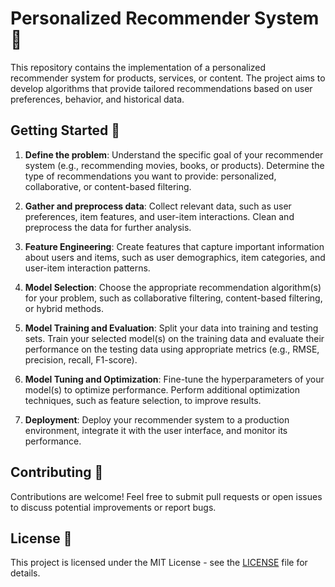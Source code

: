 # Personalized Recommender System 🎯

This repository contains the implementation of a personalized recommender system for products, services, or content. The project aims to develop algorithms that provide tailored recommendations based on user preferences, behavior, and historical data.

## Getting Started 🚀

1. **Define the problem**: Understand the specific goal of your recommender system (e.g., recommending movies, books, or products). Determine the type of recommendations you want to provide: personalized, collaborative, or content-based filtering.

2. **Gather and preprocess data**: Collect relevant data, such as user preferences, item features, and user-item interactions. Clean and preprocess the data for further analysis.

3. **Feature Engineering**: Create features that capture important information about users and items, such as user demographics, item categories, and user-item interaction patterns.

4. **Model Selection**: Choose the appropriate recommendation algorithm(s) for your problem, such as collaborative filtering, content-based filtering, or hybrid methods.

5. **Model Training and Evaluation**: Split your data into training and testing sets. Train your selected model(s) on the training data and evaluate their performance on the testing data using appropriate metrics (e.g., RMSE, precision, recall, F1-score).

6. **Model Tuning and Optimization**: Fine-tune the hyperparameters of your model(s) to optimize performance. Perform additional optimization techniques, such as feature selection, to improve results.

7. **Deployment**: Deploy your recommender system to a production environment, integrate it with the user interface, and monitor its performance.

## Contributing 🤝

Contributions are welcome! Feel free to submit pull requests or open issues to discuss potential improvements or report bugs.

## License 📄

This project is licensed under the MIT License - see the [LICENSE](LICENSE) file for details.
